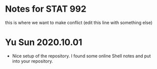 # Notes for STAT 992 

this is where we want to make conflict (edit this line with something else)


# Yu Sun 2020.10.01

- Nice setup of the repository. I found some online Shell notes and put into your repository.

